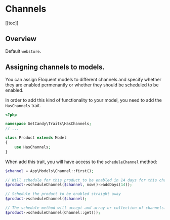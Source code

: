 # Channels

[[toc]]

## Overview

Default `webstore`.

## Assigning channels to models.

You can assign Eloquent models to different channels and specify whether they are enabled permenantly or whether they should be scheduled to be enabled.

In order to add this kind of functionality to your model, you need to add the `HasChannels` trait.

```php
<?php

namespace GetCandy\Traits\HasChannels;
// ...

class Product extends Model
{
    use HasChannels;
}
```

When add this trait, you will have access to the `scheduleChannel` method:

```php
$channel = App\Models\Channel::first();

// Will schedule for this product to be enabled in 14 days for this channel.
$product->scheduleChannel($channel, now()->addDays(14));

// Schedule the product to be enabled straight away
$product->scheduleChannel($channel);

// The schedule method will accept and array or collection of channels.
$product->scheduleChannel(Channel::get());
```
